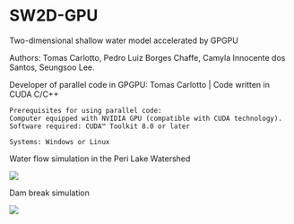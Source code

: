 # SW2D-GPU 
Two-dimensional shallow water model accelerated by GPGPU


Authors: Tomas Carlotto, Pedro Luiz Borges Chaffe, Camyla Innocente dos Santos, Seungsoo Lee.

Developer of parallel code in GPGPU: Tomas Carlotto          | Code written in CUDA C/C++


    Prerequisites for using parallel code:
    Computer equipped with NVIDIA GPU (compatible with CUDA technology).
    Software required: CUDA™ Toolkit 8.0 or later 
                  
    Systems: Windows or Linux
         
Water flow simulation in the Peri Lake Watershed

![](Peri_Lake_watershed.gif) 

Dam break simulation

![](dam_break.gif)
